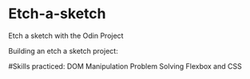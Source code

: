 # Etch-a-sketch

Etch a sketch with the Odin Project

Building an etch a sketch project:

#Skills practiced:
DOM Manipulation
Problem Solving
Flexbox and CSS
